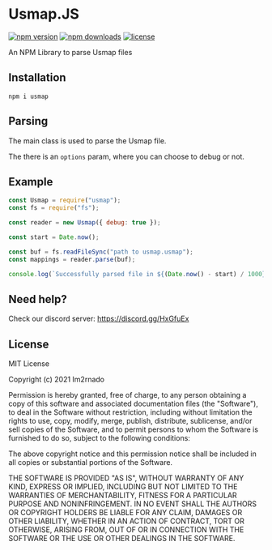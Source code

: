 # Usmap.JS
[![npm version](https://img.shields.io/npm/v/usmap.svg)](https://npmjs.com/package/usmap)
[![npm downloads](https://img.shields.io/npm/dm/usmap.svg)](https://npmjs.com/package/usmap)
[![license](https://img.shields.io/npm/l/usmap.svg)](https://github.com/Im2rnado/Usmap.js/blob/master/LICENSE)

An NPM Library to parse Usmap files

## Installation
```
npm i usmap
```

## Parsing
The main class is used to parse the Usmap file.

The there is an `options` param, where you can choose to debug or not.

## Example
```javascript
const Usmap = require("usmap");
const fs = require("fs");

const reader = new Usmap({ debug: true });

const start = Date.now();

const buf = fs.readFileSync("path to usmap.usmap");
const mappings = reader.parse(buf);

console.log(`Successfully parsed file in ${(Date.now() - start) / 1000}s (${mappings.count.enums} enums, ${mappings.count.schemas} schemas)`);
```

## Need help?
Check our discord server: https://discord.gg/HxGfuEx

## License
MIT License

Copyright (c) 2021 Im2rnado

Permission is hereby granted, free of charge, to any person obtaining a copy
of this software and associated documentation files (the "Software"), to deal
in the Software without restriction, including without limitation the rights
to use, copy, modify, merge, publish, distribute, sublicense, and/or sell
copies of the Software, and to permit persons to whom the Software is
furnished to do so, subject to the following conditions:

The above copyright notice and this permission notice shall be included in all
copies or substantial portions of the Software.

THE SOFTWARE IS PROVIDED "AS IS", WITHOUT WARRANTY OF ANY KIND, EXPRESS OR
IMPLIED, INCLUDING BUT NOT LIMITED TO THE WARRANTIES OF MERCHANTABILITY,
FITNESS FOR A PARTICULAR PURPOSE AND NONINFRINGEMENT. IN NO EVENT SHALL THE
AUTHORS OR COPYRIGHT HOLDERS BE LIABLE FOR ANY CLAIM, DAMAGES OR OTHER
LIABILITY, WHETHER IN AN ACTION OF CONTRACT, TORT OR OTHERWISE, ARISING FROM,
OUT OF OR IN CONNECTION WITH THE SOFTWARE OR THE USE OR OTHER DEALINGS IN THE
SOFTWARE.
